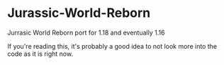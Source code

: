 # Jurassic-World-Reborn
Jurrasic World Reborn port for 1.18 and eventually 1.16

If you're reading this, it's probably a good idea to not look more into the code as it is right now.
